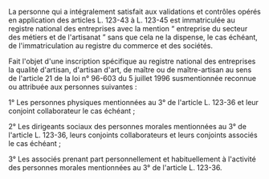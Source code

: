 La personne qui a intégralement satisfait aux validations et contrôles opérés en application des articles L. 123-43 à L. 123-45 est immatriculée au registre national des entreprises avec la mention “ entreprise du secteur des métiers et de l'artisanat ” sans que cela ne la dispense, le cas échéant, de l'immatriculation au registre du commerce et des sociétés.   

  
Fait l'objet d'une inscription spécifique au registre national des entreprises la qualité d'artisan, d'artisan d'art, de maître ou de maître-artisan au sens de l'article 21 de la loi n° 96-603 du 5 juillet 1996 susmentionnée reconnue ou attribuée aux personnes suivantes :   

  
1° Les personnes physiques mentionnées au 3° de l'article L. 123-36 et leur conjoint collaborateur le cas échéant ;   

  
2° Les dirigeants sociaux des personnes morales mentionnées au 3° de l'article L. 123-36, leurs conjoints collaborateurs et leurs conjoints associés le cas échéant ;   

  
3° Les associés prenant part personnellement et habituellement à l'activité des personnes morales mentionnées au 3° de l'article L. 123-36.

